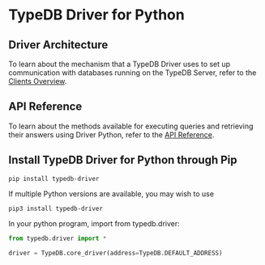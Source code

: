 # TypeDB Driver for Python

## Driver Architecture
To learn about the mechanism that a TypeDB Driver uses to set up communication with databases running on the TypeDB Server, refer to the [Clients Overview](https://typedb.com/docs/clients/2.x/clients).

## API Reference
To learn about the methods available for executing queries and retrieving their answers using Driver Python, refer to the [API Reference](https://typedb.com/docs/clients/2.x/python/python-api-ref).

## Install TypeDB Driver for Python through Pip
```
pip install typedb-driver
```
If multiple Python versions are available, you may wish to use
```
pip3 install typedb-driver
```

In your python program, import from typedb.driver:
```py
from typedb.driver import *

driver = TypeDB.core_driver(address=TypeDB.DEFAULT_ADDRESS)
```

